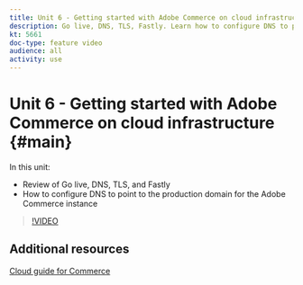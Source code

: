 ```yaml
---
title: Unit 6 - Getting started with Adobe Commerce on cloud infrastructure
description: Go live, DNS, TLS, Fastly. Learn how to configure DNS to point to the production domain for the Adobe Commerce instance.
kt: 5661
doc-type: feature video
audience: all
activity: use
---
```


# Unit 6 - Getting started with Adobe Commerce on cloud infrastructure {#main}

In this unit:

- Review of Go live, DNS, TLS, and Fastly
- How to configure DNS to point to the production domain for the Adobe Commerce instance

>[!VIDEO](https://video.tv.adobe.com/v/35697?quality=12&learn=on)

## Additional resources

[Cloud guide for Commerce](https://devdocs.magento.com/cloud/bk-cloud.html)

